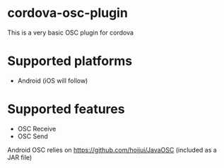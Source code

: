 cordova-osc-plugin
==================
This is a very basic OSC plugin for cordova

Supported platforms
===================
* Android
(iOS will follow)

Supported features
==================
* OSC Receive
* OSC Send


Android OSC relies on https://github.com/hoijui/JavaOSC (included as a JAR file)
